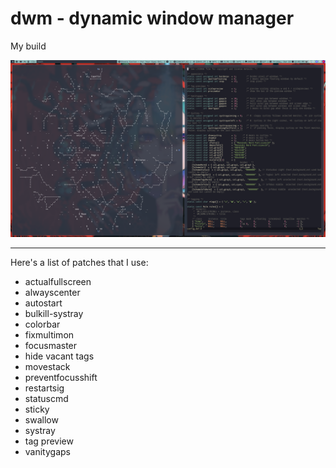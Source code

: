 dwm - dynamic window manager
============================

My build

![my build](https://github.com/MomoMizu94/dwm/blob/master/build.png)

----------------------------
Here's a list of patches that I use:
- actualfullscreen
- alwayscenter
- autostart
- bulkill-systray
- colorbar
- fixmultimon
- focusmaster
- hide vacant tags
- movestack
- preventfocusshift
- restartsig
- statuscmd
- sticky
- swallow
- systray
- tag preview
- vanitygaps
